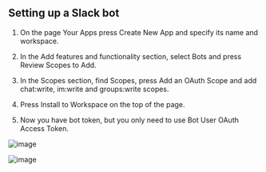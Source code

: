 ## Setting up a Slack bot

1. On the page Your Apps press Create New App and specify its name and workspace.

2. In the Add features and functionality section, select Bots and press Review Scopes to Add.

3. In the Scopes section, find Scopes, press Add an OAuth Scope and add chat:write, im:write and groups:write scopes.

4. Press Install to Workspace on the top of the page.

5. Now you have bot token, but you only need to use Bot User OAuth Access Token.

![image](https://user-images.githubusercontent.com/88557305/177823677-ac0253ae-93db-4200-a121-72374572bb10.png)

![image](https://user-images.githubusercontent.com/88557305/177823766-4b94b70a-dbf0-403e-be0a-bc711c90cc6a.png)
